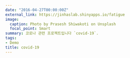 ```yaml
---
date: "2016-04-27T00:00:00Z"
external_link: https://jinhaslab.shinyapps.io/fatigue
image:
  caption: Photo by Prasesh Shiwakoti on Unsplash
  focal_point: Smart
summary: 코로나 관련 프로젝트입니다 `covid-19`.
tags:
- Demo
title: covid-19
---
```

